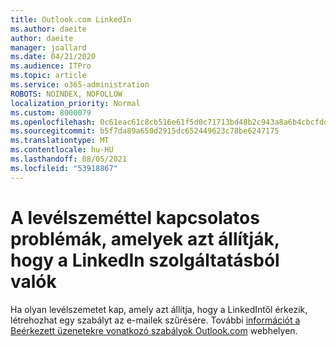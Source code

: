 ```yaml
---
title: Outlook.com LinkedIn
ms.author: daeite
author: daeite
manager: joallard
ms.date: 04/21/2020
ms.audience: ITPro
ms.topic: article
ms.service: o365-administration
ROBOTS: NOINDEX, NOFOLLOW
localization_priority: Normal
ms.custom: 8000079
ms.openlocfilehash: 0c61eac61c8cb516e61f5d0c71713bd48b2c943a8a6b4cbcfddafb81016b4780
ms.sourcegitcommit: b5f7da89a650d2915dc652449623c78be6247175
ms.translationtype: MT
ms.contentlocale: hu-HU
ms.lasthandoff: 08/05/2021
ms.locfileid: "53918867"
---
```

# <a name="issues-with-junk-email-claiming-to-be-from-linkedin"></a>A levélszeméttel kapcsolatos problémák, amelyek azt állítják, hogy a LinkedIn szolgáltatásból valók

Ha olyan levélszemetet kap, amely azt állítja, hogy a LinkedIntől érkezik, létrehozhat egy szabályt az e-mailek szűrésére.
További [információt a Beérkezett üzenetekre vonatkozó szabályok Outlook.com](https://aka.ms/OutlookComInboxRules) webhelyen.


